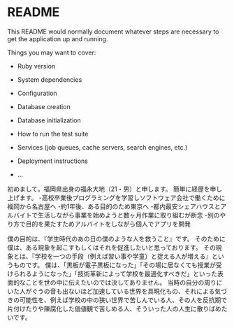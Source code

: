 # README

This README would normally document whatever steps are necessary to get the
application up and running.

Things you may want to cover:

* Ruby version

* System dependencies

* Configuration

* Database creation

* Database initialization

* How to run the test suite

* Services (job queues, cache servers, search engines, etc.)

* Deployment instructions

* ...

初めまして。福岡県出身の福永大地（21・男）と申します。
簡単に経歴を申し上げます。
-高校卒業後プログラミングを学習しソフトウェア会社で働くために福岡から名古屋へ
-約1年後、ある目的のため東京へ
-都内最安シェアハウスとアルバイトで生活しながら事業を始めようと数ヶ月作業に取り組むが断念
-別のやり方で目的を果たすためアルバイトをしながら個人でアプリを開発

僕の目的は、『学生時代のあの日の僕のような人を救うこと』です。
そのために僕は、ある現象を起こすもしくはそれを促進したいと思っております。
その現象とは、『学校を一つの手段（例えば習い事や学童）と捉える人が増える』というものです。
僕は、「黒板が電子黒板になった」「その場に居なくても授業が受けられるようになった」「技術革新によって学校を最適化すべきだ」といった表面的なことを世の中に伝えたいのでは決してありません。
当時の自分の周りにいた人がぐうの音も出ないほど加速している世界を具現化もの、それによる気づきの可能性を、例えば学校の中の狭い世界で苦しんでいる人、その人を反抗期で片付けたりや陳腐化した価値観で苦しめる人、そういった人の人生に散りばめたいです。


